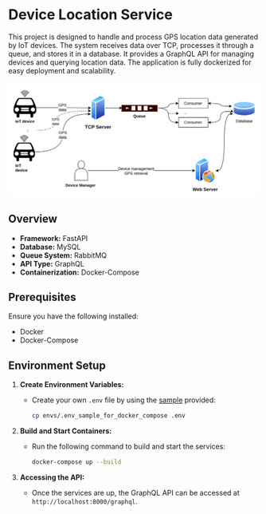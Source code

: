 # Device Location Service
This project is designed to handle and process GPS location data generated by IoT devices. The system receives data over TCP, processes it through a queue, and stores it in a database. It provides a GraphQL API for managing devices and querying location data. The application is fully dockerized for easy deployment and scalability.

<img src="images/gps.drawio.svg" alt="use case"/>

## Overview
- **Framework:** FastAPI
- **Database:** MySQL
- **Queue System:** RabbitMQ
- **API Type:** GraphQL
- **Containerization:** Docker-Compose

## Prerequisites
Ensure you have the following installed:
- Docker
- Docker-Compose

## Environment Setup
1. **Create Environment Variables:**
    - Create your own `.env` file by using the [sample](envs/.env_sample_for_docker_compose) provided:
      ```sh
      cp envs/.env_sample_for_docker_compose .env
      ```

2. **Build and Start Containers:**
    - Run the following command to build and start the services:
      ```sh
      docker-compose up --build
      ```

3. **Accessing the API:**
    - Once the services are up, the GraphQL API can be accessed at `http://localhost:8000/graphql`.
